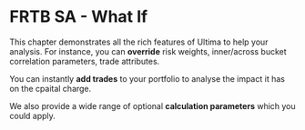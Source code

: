 # FRTB SA - What If

This chapter demonstrates all the rich features of Ultima to help your analysis. For instance, you can **override** risk weights, inner/across bucket correlation parameters, trade attributes.

You can instantly **add trades** to your portfolio to analyse the impact it has on the cpaital charge.

We also provide a wide range of optional **calculation parameters** which you could apply.
